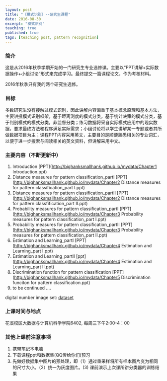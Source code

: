 ```yaml
---
layout: post
title: "《模式识别》--研究生课程"
date: 2016-08-30
excerpt: "模式识别"
teaching: true
published: true
tags: [teaching post, pattern recognition]
---
```



### 简介 ###

这是从2016年秋季学期开始的一门研究生专业选修课。主要以“PPT讲解+实际数据操作+小组讨论”形式来完成学习。最终提交一篇课程论文，作为考核材料。

2016年秋季只有我的两个研究生选修。

### 目标 ###

多数研究生没有接触过模式识别，因此讲解内容偏重于基本概念原理和基本方法，主要讲授模式识别框架，基于距离测度的模式分类，基于统计决策的模式分类，基于判别模式的模式分类，非监督分类；练习数据将采自实际模式应用中的现实数据，要求最终方法和程序满足实际需求；小组讨论将以学生讲解某一专题或者其所做数据项目为主；课程PPT内容采用英文，主要目的是顺便熟悉相关的专业词汇，以便于进一步搜索与阅读相关的英文资料，但讲解采用中文。

### 主要内容（不断更新中） ### 
1. Introduction       [PPT](http://bighanksmallhank.github.io/mydata/Chapter1 Introduction.ppt)
2. Distance measures for pattern classification_partI   [PPT](http://bighanksmallhank.github.io/mydata/Chapter2 Distance measures for pattern classification_part I.ppt)
3. Distance measures for pattern classification_partII  [PPT](http://bighanksmallhank.github.io/mydata/Chapter2 Distance measures for pattern classfification_part II.ppt)
4. Probability measures for pattern classification_partI  [PPT](http://bighanksmallhank.github.io/mydata/Chapter3 Probability measures for pattern classification_part I.ppt)
5. Probability measures for pattern classification_partII  [PPT](http://bighanksmallhank.github.io/mydata/Chapter3 Probability measures for pattern classification_part II.ppt)
6. Estimation and Learning_partI   [PPT](http://bighanksmallhank.github.io/mydata/Chapter4 Estimation and Learning_part I.ppt)
7. Estimation and Learning_partII  [ppt](http://bighanksmallhank.github.io/mydata/Chapter4 Estimation and Learning_part II.ppt)
8. Discrimination function for pattern classification   [PPT](http://bighanksmallhank.github.io/mydata/Chapter5 Discrimination funciton for pattern classification.ppt)
9. to be continued ....


digital number image set:   [dataset](http://bighanksmallhank.github.io/mydata/digital_image_set.zip)

### 上课时间与地点 ###
花溪校区大数据与计算机科学学院6402, 每周三下午2:00-4：00

### 其他上课前注意事项 ###
1. 携带笔记本电脑
2. 下载课程ppt和数据集(QQ传给你们)预习
3. 先做好数据集中图片的预处理，即（1）通过重采样将所有样本图片变为相同的尺寸大小。（2）统一为灰度图片。(3) 课前演示上次课所讲分类器的训练结果